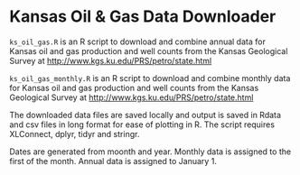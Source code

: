 # Kansas Oil &amp; Gas Data Downloader 

`ks_oil_gas.R` is an R script to download and combine annual data for Kansas oil and gas production and well counts from the Kansas Geological Survey at http://www.kgs.ku.edu/PRS/petro/state.html

`ks_oil_gas_monthly.R` is an R script to download and combine monthly data for Kansas oil and gas production and well counts from the Kansas Geological Survey at http://www.kgs.ku.edu/PRS/petro/state.html

The downloaded data files are saved locally and output is saved in Rdata and csv files in long format for ease of plotting in R. The script requires XLConnect, dplyr, tidyr and stringr.

Dates are generated from moonth and year. Monthly data is assigned to the first of the month. Annual data is assigned to January 1.




